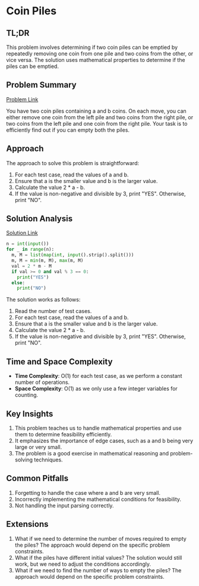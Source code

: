 # Coin Piles

## TL;DR
This problem involves determining if two coin piles can be emptied by repeatedly removing one coin from one pile and two coins from the other, or vice versa. The solution uses mathematical properties to determine if the piles can be emptied.

## Problem Summary
[Problem Link](https://cses.fi/problemset/task/1754)

You have two coin piles containing a and b coins. On each move, you can either remove one coin from the left pile and two coins from the right pile, or two coins from the left pile and one coin from the right pile. Your task is to efficiently find out if you can empty both the piles.

## Approach
The approach to solve this problem is straightforward:

1. For each test case, read the values of a and b.
2. Ensure that a is the smaller value and b is the larger value.
3. Calculate the value 2 * a - b.
4. If the value is non-negative and divisible by 3, print "YES". Otherwise, print "NO".

## Solution Analysis
[Solution Link](/solutions/01_Introductory_Problems/11_1754_Coin_Piles.py)

```python
n = int(input())
for _ in range(n):
  m, M = list(map(int, input().strip().split()))
  m, M = min(m, M), max(m, M)
  val = 2 * m - M
  if val >= 0 and val % 3 == 0:
    print("YES")
  else:
    print("NO")
```

The solution works as follows:
1. Read the number of test cases.
2. For each test case, read the values of a and b.
3. Ensure that a is the smaller value and b is the larger value.
4. Calculate the value 2 * a - b.
5. If the value is non-negative and divisible by 3, print "YES". Otherwise, print "NO".

## Time and Space Complexity
- **Time Complexity**: O(1) for each test case, as we perform a constant number of operations.
- **Space Complexity**: O(1) as we only use a few integer variables for counting.

## Key Insights
1. This problem teaches us to handle mathematical properties and use them to determine feasibility efficiently.
2. It emphasizes the importance of edge cases, such as a and b being very large or very small.
3. The problem is a good exercise in mathematical reasoning and problem-solving techniques.

## Common Pitfalls
1. Forgetting to handle the case where a and b are very small.
2. Incorrectly implementing the mathematical conditions for feasibility.
3. Not handling the input parsing correctly.

## Extensions
1. What if we need to determine the number of moves required to empty the piles? The approach would depend on the specific problem constraints.
2. What if the piles have different initial values? The solution would still work, but we need to adjust the conditions accordingly.
3. What if we need to find the number of ways to empty the piles? The approach would depend on the specific problem constraints.